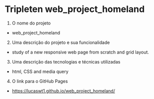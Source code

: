 # Tripleten web_project_homeland

1. O nome do projeto

- web_project_homeland

2. Uma descrição do projeto e sua funcionalidade

- study of a new responsive web page from scratch and grid layout.

3. Uma descrição das tecnologias e técnicas utilizadas

- html, CSS and media query

4. O link para o GitHub Pages

- https://lucaswt1.github.io/web_project_homeland/
